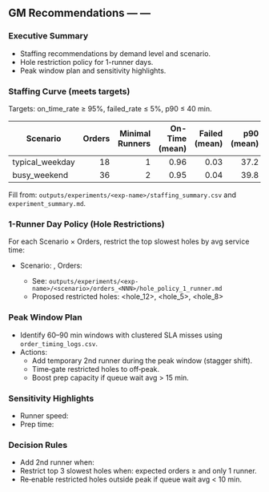 ## GM Recommendations — <Course> — <Date>

### Executive Summary
- Staffing recommendations by demand level and scenario.
- Hole restriction policy for 1-runner days.
- Peak window plan and sensitivity highlights.

### Staffing Curve (meets targets)
Targets: on_time_rate ≥ 95%, failed_rate ≤ 5%, p90 ≤ 40 min.

| Scenario | Orders | Minimal Runners | On-Time (mean) | Failed (mean) | p90 (mean) |
|---|---:|---:|---:|---:|---:|
| typical_weekday | 18 | 1 | 0.96 | 0.03 | 37.2 |
| busy_weekend | 36 | 2 | 0.95 | 0.04 | 39.8 |

Fill from: `outputs/experiments/<exp-name>/staffing_summary.csv` and `experiment_summary.md`.

### 1-Runner Day Policy (Hole Restrictions)
For each Scenario × Orders, restrict the top <N> slowest holes by avg service time:

- Scenario: <scenario>, Orders: <orders>
  - See: `outputs/experiments/<exp-name>/<scenario>/orders_<NNN>/hole_policy_1_runner.md`
  - Proposed restricted holes: <hole_12>, <hole_5>, <hole_8>

### Peak Window Plan
- Identify 60–90 min windows with clustered SLA misses using `order_timing_logs.csv`.
- Actions:
  - Add temporary 2nd runner during the peak window (stagger shift).
  - Time‑gate restricted holes to off‑peak.
  - Boost prep capacity if queue wait avg > 15 min.

### Sensitivity Highlights
- Runner speed: <summary from sensitivity_summary.md>
- Prep time: <summary from sensitivity_summary.md>

### Decision Rules
- Add 2nd runner when: <rule chosen>
- Restrict top 3 slowest holes when: expected orders ≥ <X> and only 1 runner.
- Re‑enable restricted holes outside peak if queue wait avg < 10 min.


